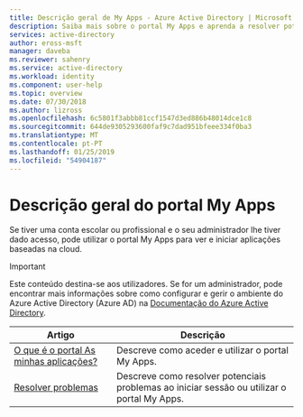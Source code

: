 ```yaml
---
title: Descrição geral de My Apps - Azure Active Directory | Microsoft Docs
description: Saiba mais sobre o portal My Apps e aprenda a resolver potenciais problemas
services: active-directory
author: eross-msft
manager: daveba
ms.reviewer: sahenry
ms.service: active-directory
ms.workload: identity
ms.component: user-help
ms.topic: overview
ms.date: 07/30/2018
ms.author: lizross
ms.openlocfilehash: 6c5801f3abbb81ccf1547d3ed886b48014dce1c8
ms.sourcegitcommit: 644de9305293600faf9c7dad951bfeee334f0ba3
ms.translationtype: MT
ms.contentlocale: pt-PT
ms.lasthandoff: 01/25/2019
ms.locfileid: "54904187"
---
```

# <a name="my-apps-portal-overview"></a>Descrição geral do portal My Apps

Se tiver uma conta escolar ou profissional e o seu administrador lhe tiver dado acesso, pode utilizar o portal My Apps para ver e iniciar aplicações baseadas na cloud.

>[!Important]
>Este conteúdo destina-se aos utilizadores. Se for um administrador, pode encontrar mais informações sobre como configurar e gerir o ambiente do Azure Active Directory (Azure AD) na [Documentação do Azure Active Directory](https://docs.microsoft.com/azure/active-directory).

|Artigo |Descrição |
|------|------------|
|[O que é o portal As minhas aplicações?](active-directory-saas-access-panel-introduction.md)|Descreve como aceder e utilizar o portal My Apps.|
|[Resolver problemas](active-directory-saas-access-panel-user-help.md)|Descreve como resolver potenciais problemas ao iniciar sessão ou utilizar o portal My Apps.|